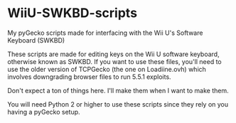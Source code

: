 # WiiU-SWKBD-scripts
My pyGecko scripts made for interfacing with the Wii U's Software Keyboard (SWKBD)

These scripts are made for editing keys on the Wii U software keyboard, otherwise known as SWKBD.
If you want to use these files, you'll need to use the older version of TCPGecko (the one on Loadiine.ovh) which involves downgrading browser files to run 5.5.1 exploits.

Don't expect a ton of things here. I'll make them when I want to make them.

You will need Python 2 or higher to use these scripts since they rely on you having a pyGecko setup.
